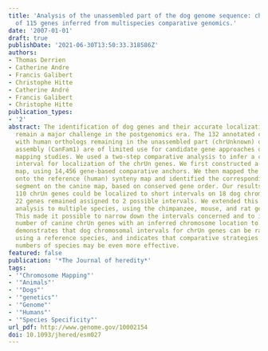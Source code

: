 ```yaml
---
title: 'Analysis of the unassembled part of the dog genome sequence: chromosomal localization
  of 115 genes inferred from multispecies comparative genomics.'
date: '2007-01-01'
draft: true
publishDate: '2021-06-30T13:50:33.318586Z'
authors:
- Thomas Derrien
- Catherine Andre
- Francis Galibert
- Christophe Hitte
- Catherine André
- Francis Galibert
- Christophe Hitte
publication_types:
- '2'
abstract: The identification of dog genes and their accurate localization to chromosomes
  remain a major challenge in the postgenomics era. The 132 annotated canine genes
  with human orthologs remaining in the unassembled part (chrUnknown) of the dog sequence
  assembly (CanFam1) are of limited use for candidate gene approaches or comparative
  mapping studies. We used a two-step comparative analysis to infer a canine chromosomal
  interval for localization of the chrUn genes. We first constructed a human-dog synteny
  map, using 14,456 gene-based comparative anchors. We then mapped the 132 chrUn genes
  onto the reference (human) synteny map and identified the corresponding, orthologous
  segment on the canine map, based on conserved gene order. Our results show that
  110 chrUn genes could be localized to short intervals on 18 dog chromosomes, whereas
  22 genes remained assigned to 2 possible intervals. We extended this comparative
  analysis to multiple species, using the chimpanzee, mouse, and rat genome sequences.
  This made it possible to narrow down the intervals concerned and to increase the
  number of canine chrUn genes with an inferred chromosome location to 115. This study
  demonstrates that dog chromosomal intervals for chrUn genes can be rapidly inferred,
  using a reference species, and indicates that comparative strategies based on larger
  numbers of species may be even more effective.
featured: false
publication: '*The Journal of heredity*'
tags:
- '"Chromosome Mapping"'
- '"Animals"'
- '"Dogs"'
- '"genetics"'
- '"Genome"'
- '"Humans"'
- '"Species Specificity"'
url_pdf: http://www.genome.gov/10002154
doi: 10.1093/jhered/esm027
---
```


